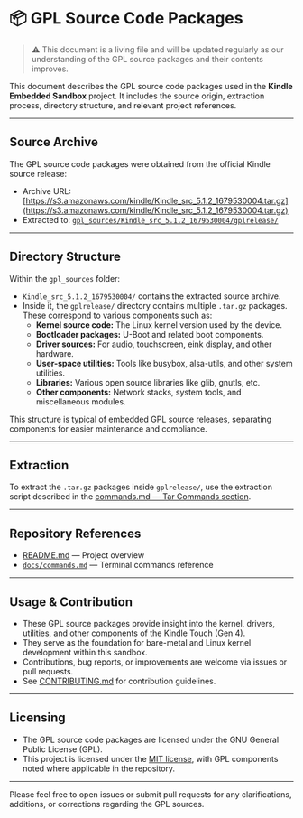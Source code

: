 <!--
  📄 Kindle Embedded Sandbox Documentation
  File: gpl.md
  Description: Information about the GPL source code packages, their origin, extraction, and usage within the Kindle Embedded Sandbox project.
  Author: yoganathp
  Repository: https://github.com/yoganathp/kindle-embedded-sandbox
  License: MIT (with GPL components as noted)
-->

# 📦 GPL Source Code Packages

> ⚠️ This document is a living file and will be updated regularly as our understanding of the GPL source packages and their contents improves.

This document describes the GPL source code packages used in the **Kindle Embedded Sandbox** project. It includes the source origin, extraction process, directory structure, and relevant project references.

---

## Source Archive

The GPL source code packages were obtained from the official Kindle source release:

- Archive URL: [https://s3.amazonaws.com/kindle/Kindle_src_5.1.2_1679530004.tar.gz](https://s3.amazonaws.com/kindle/Kindle_src_5.1.2_1679530004.tar.gz)  
- Extracted to: [`gpl_sources/Kindle_src_5.1.2_1679530004/gplrelease/`](/gpl_sources/Kindle_src_5.1.2_1679530004/gplrelease)

---

## Directory Structure

Within the `gpl_sources` folder:

- `Kindle_src_5.1.2_1679530004/` contains the extracted source archive.
- Inside it, the `gplrelease/` directory contains multiple `.tar.gz` packages. These correspond to various components such as:
  - **Kernel source code:** The Linux kernel version used by the device.
  - **Bootloader packages:** U-Boot and related boot components.
  - **Driver sources:** For audio, touchscreen, eink display, and other hardware.
  - **User-space utilities:** Tools like busybox, alsa-utils, and other system utilities.
  - **Libraries:** Various open source libraries like glib, gnutls, etc.
  - **Other components:** Network stacks, system tools, and miscellaneous modules.

This structure is typical of embedded GPL source releases, separating components for easier maintenance and compliance.

---

## Extraction

To extract the `.tar.gz` packages inside `gplrelease/`, use the extraction script described in the [commands.md — Tar Commands section](commands.md#-tar-commands).

---

## Repository References

- [README.md](/README.md) — Project overview  
- [`docs/commands.md`](/docs/commands.md) — Terminal commands reference  

---

## Usage & Contribution

- These GPL source packages provide insight into the kernel, drivers, utilities, and other components of the Kindle Touch (Gen 4).
- They serve as the foundation for bare-metal and Linux kernel development within this sandbox.
- Contributions, bug reports, or improvements are welcome via issues or pull requests.
- See [CONTRIBUTING.md](/CONTRIBUTING.md) for contribution guidelines.

---

## Licensing

- The GPL source code packages are licensed under the GNU General Public License (GPL).  
- This project is licensed under the [MIT license](/LICENSE.md), with GPL components noted where applicable in the repository.

---

Please feel free to open issues or submit pull requests for any clarifications, additions, or corrections regarding the GPL sources.